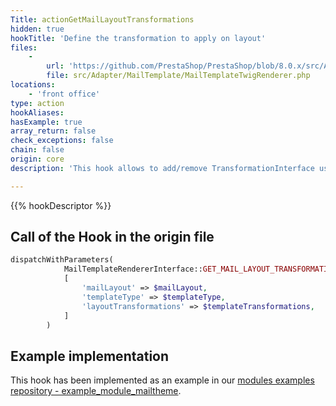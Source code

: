 ```yaml
---
Title: actionGetMailLayoutTransformations
hidden: true
hookTitle: 'Define the transformation to apply on layout'
files:
    -
        url: 'https://github.com/PrestaShop/PrestaShop/blob/8.0.x/src/Adapter/MailTemplate/MailTemplateTwigRenderer.php'
        file: src/Adapter/MailTemplate/MailTemplateTwigRenderer.php
locations:
    - 'front office'
type: action
hookAliases: 
hasExample: true
array_return: false
check_exceptions: false
chain: false
origin: core
description: 'This hook allows to add/remove TransformationInterface used to generate an email layout'

---
```


{{% hookDescriptor %}}

## Call of the Hook in the origin file

```php
dispatchWithParameters(
            MailTemplateRendererInterface::GET_MAIL_LAYOUT_TRANSFORMATIONS,
            [
                'mailLayout' => $mailLayout,
                'templateType' => $templateType,
                'layoutTransformations' => $templateTransformations,
            ]
        )
```

## Example implementation

This hook has been implemented as an example in our [modules examples repository - example_module_mailtheme](https://github.com/PrestaShop/example-modules/blob/master/example_module_mailtheme).
